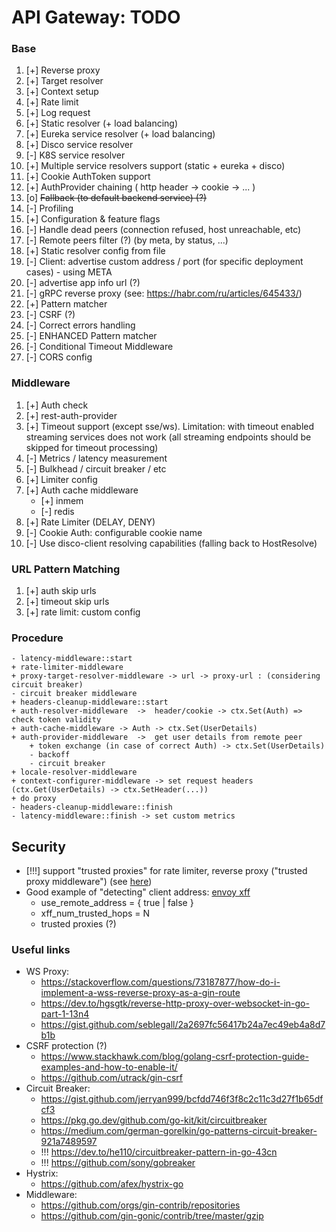 # API Gateway: TODO

### Base
1. [+] Reverse proxy
2. [+] Target resolver
3. [+] Context setup
4. [+] Rate limit
5. [+] Log request
6. [+] Static resolver (+ load balancing)
7. [+] Eureka service resolver (+ load balancing)
8. [+] Disco service resolver
9. [-] K8S service resolver
10. [+] Multiple service resolvers support (static + eureka + disco)
11. [+] Cookie AuthToken support
12. [+] AuthProvider chaining ( http header -> cookie -> ... )
13. [o] ~~Fallback (to default backend service) (?)~~
14. [-] Profiling
15. [+] Configuration & feature flags
16. [-] Handle dead peers (connection refused, host unreachable, etc)
17. [-] Remote peers filter (?) (by meta, by status, ...)
18. [+] Static resolver config from file
19. [-] Client: advertise custom address / port (for specific deployment cases) - using META
20. [-] advertise app info url (?)
21. [-] gRPC reverse proxy  (see: https://habr.com/ru/articles/645433/)
22. [+] Pattern matcher
23. [-] CSRF (?)
24. [-] Correct errors handling
25. [-] ENHANCED Pattern matcher 
26. [-] Conditional Timeout Middleware
27. [-] CORS config

### Middleware
1. [+] Auth check
2. [+] rest-auth-provider
3. [+] Timeout support (except sse/ws). Limitation: with timeout enabled streaming services does not work (all streaming endpoints should be skipped for timeout processing) 
4. [-] Metrics / latency measurement
5. [-] Bulkhead / circuit breaker / etc
6. [+] Limiter config
7. [+] Auth cache middleware
   - [+] inmem
   - [-] redis
8. [+] Rate Limiter (DELAY, DENY)
9. [-] Cookie Auth: configurable cookie name
10. [-] Use disco-client resolving capabilities (falling back to HostResolve)

### URL Pattern Matching
1. [+] auth skip urls
2. [+] timeout skip urls
3. [+] rate limit: custom config

### Procedure
```text
- latency-middleware::start
+ rate-limiter-middleware
+ proxy-target-resolver-middleware -> url -> proxy-url : (considering circuit breaker)
- circuit breaker middleware
+ headers-cleanup-middleware::start
+ auth-resolver-middleware 	-> 	header/cookie -> ctx.Set(Auth) => check token validity
+ auth-cache-middleware -> Auth -> ctx.Set(UserDetails)
+ auth-provider-middleware	->	get user details from remote peer
    + token exchange (in case of correct Auth) -> ctx.Set(UserDetails)
    - backoff
    - circuit breaker
+ locale-resolver-middleware
+ context-configurer-middleware -> set request headers (ctx.Get(UserDetails) -> ctx.SetHeader(...))
+ do proxy
- headers-cleanup-middleware::finish
- latency-middleware::finish -> set custom metrics
```

## Security
- [!!!] support "trusted proxies" for rate limiter, reverse proxy ("trusted proxy middleware") (see [here](https://adam-p.ca/blog/2022/03/x-forwarded-for/#thoughts-on-overwriting-the-xff-header))
- Good example of "detecting" client address: [envoy xff](https://www.envoyproxy.io/docs/envoy/latest/configuration/http/http_conn_man/headers#x-forwarded-for)
  - use_remote_address = { true | false }
  - xff_num_trusted_hops = N
  - trusted proxies (?)


### Useful links
- WS Proxy: 	
   - https://stackoverflow.com/questions/73187877/how-do-i-implement-a-wss-reverse-proxy-as-a-gin-route
   - https://dev.to/hgsgtk/reverse-http-proxy-over-websocket-in-go-part-1-13n4
   - https://gist.github.com/seblegall/2a2697fc56417b24a7ec49eb4a8d7b1b
- CSRF protection (?)
   - https://www.stackhawk.com/blog/golang-csrf-protection-guide-examples-and-how-to-enable-it/
   - https://github.com/utrack/gin-csrf
- Circuit Breaker:
   - https://gist.github.com/jerryan999/bcfdd746f3f8c2c11c3d27f1b65dfcf3
   - https://pkg.go.dev/github.com/go-kit/kit/circuitbreaker
   - https://medium.com/german-gorelkin/go-patterns-circuit-breaker-921a7489597
   - !!! https://dev.to/he110/circuitbreaker-pattern-in-go-43cn
   - !!! https://github.com/sony/gobreaker
- Hystrix:
   - https://github.com/afex/hystrix-go
- Middleware:
   - https://github.com/orgs/gin-contrib/repositories
   - https://github.com/gin-gonic/contrib/tree/master/gzip

